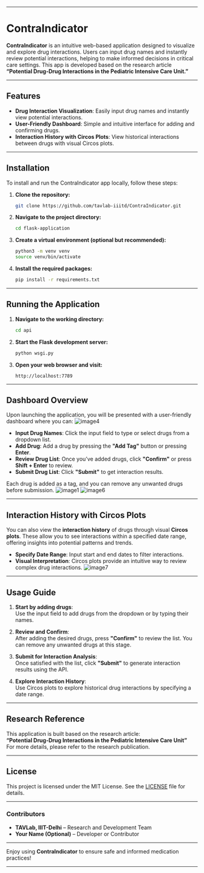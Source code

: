 
---

# **ContraIndicator**

**ContraIndicator** is an intuitive web-based application designed to visualize and explore drug interactions. Users can input drug names and instantly review potential interactions, helping to make informed decisions in critical care settings. This app is developed based on the research article **“Potential Drug-Drug Interactions in the Pediatric Intensive Care Unit.”**

---

## **Features**
- **Drug Interaction Visualization**: Easily input drug names and instantly view potential interactions.
- **User-Friendly Dashboard**: Simple and intuitive interface for adding and confirming drugs.
- **Interaction History with Circos Plots**: View historical interactions between drugs with visual Circos plots.
  
---

## **Installation**

To install and run the ContraIndicator app locally, follow these steps:

1. **Clone the repository:**
    ```bash
    git clone https://github.com/tavlab-iiitd/ContraIndicator.git
    ```

2. **Navigate to the project directory:**
    ```bash
    cd flask-application
    ```

3. **Create a virtual environment (optional but recommended):**
    ```bash
    python3 -m venv venv
    source venv/bin/activate
    ```

4. **Install the required packages:**
    ```bash
    pip install -r requirements.txt
    ```

---

## **Running the Application**

1. **Navigate to the working directory:**
    ```bash
    cd api
    ```

2. **Start the Flask development server:**
    ```bash
    python wsgi.py
    ```

3. **Open your web browser and visit:**
    ```
    http://localhost:7789
    ```

---

## **Dashboard Overview**

Upon launching the application, you will be presented with a user-friendly dashboard where you can:
![image4](https://github.com/user-attachments/assets/10f6d708-aee4-49fa-ab70-4a84640ea731)

- **Input Drug Names**: Click the input field to type or select drugs from a dropdown list.
- **Add Drug**: Add a drug by pressing the **"Add Tag"** button or pressing **Enter**.
- **Review Drug List**: Once you’ve added drugs, click **"Confirm"** or press **Shift + Enter** to review.
- **Submit Drug List**: Click **"Submit"** to get interaction results.

Each drug is added as a tag, and you can remove any unwanted drugs before submission.
![image1](https://github.com/user-attachments/assets/2983723f-2433-4e58-976a-08e345af751c)
![image6](https://github.com/user-attachments/assets/7bdd67d1-a7ab-4e0d-8b7d-a938f43bb6c2)

---

## **Interaction History with Circos Plots**

You can also view the **interaction history** of drugs through visual **Circos plots**. These allow you to see interactions within a specified date range, offering insights into potential patterns and trends.

- **Specify Date Range**: Input start and end dates to filter interactions.
- **Visual Interpretation**: Circos plots provide an intuitive way to review complex drug interactions.
![image7](https://github.com/user-attachments/assets/52bb3117-c5a8-470f-9326-bc8cc433cc9b)

---

## **Usage Guide**

1. **Start by adding drugs**:  
   Use the input field to add drugs from the dropdown or by typing their names.

2. **Review and Confirm**:  
   After adding the desired drugs, press **"Confirm"** to review the list. You can remove any unwanted drugs at this stage.

3. **Submit for Interaction Analysis**:  
   Once satisfied with the list, click **"Submit"** to generate interaction results using the API.

4. **Explore Interaction History**:  
   Use Circos plots to explore historical drug interactions by specifying a date range.

---

## **Research Reference**

This application is built based on the research article:  
**“Potential Drug-Drug Interactions in the Pediatric Intensive Care Unit”**  
For more details, please refer to the research publication.

---

## **License**

This project is licensed under the MIT License. See the [LICENSE](LICENSE) file for details.

---

### **Contributors**

- **TAVLab, IIIT-Delhi** – Research and Development Team
- **Your Name (Optional)** – Developer or Contributor

---

Enjoy using **ContraIndicator** to ensure safe and informed medication practices!  

---

